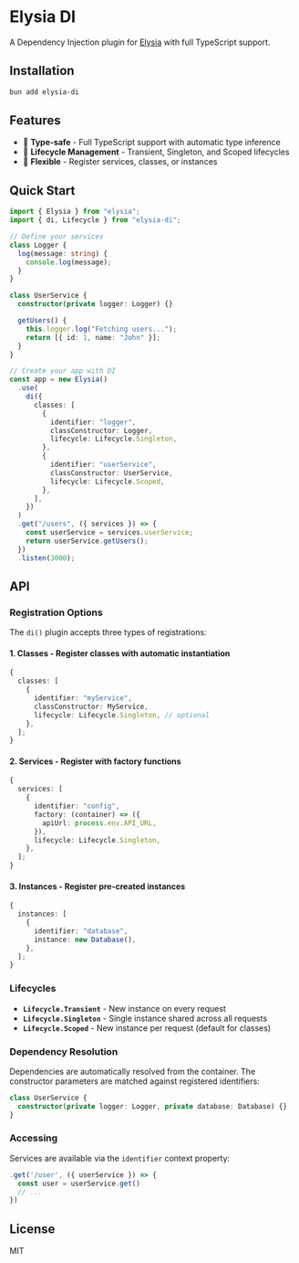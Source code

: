 # Elysia DI

A Dependency Injection plugin for [Elysia](https://elysiajs.com/) with full TypeScript support.

## Installation

```bash
bun add elysia-di
```

## Features

- 🎯 **Type-safe** - Full TypeScript support with automatic type inference
- 🔄 **Lifecycle Management** - Transient, Singleton, and Scoped lifecycles
- 🧩 **Flexible** - Register services, classes, or instances

## Quick Start

```typescript
import { Elysia } from "elysia";
import { di, Lifecycle } from "elysia-di";

// Define your services
class Logger {
  log(message: string) {
    console.log(message);
  }
}

class UserService {
  constructor(private logger: Logger) {}

  getUsers() {
    this.logger.log("Fetching users...");
    return [{ id: 1, name: "John" }];
  }
}

// Create your app with DI
const app = new Elysia()
  .use(
    di({
      classes: [
        {
          identifier: "logger",
          classConstructor: Logger,
          lifecycle: Lifecycle.Singleton,
        },
        {
          identifier: "userService",
          classConstructor: UserService,
          lifecycle: Lifecycle.Scoped,
        },
      ],
    })
  )
  .get("/users", ({ services }) => {
    const userService = services.userService;
    return userService.getUsers();
  })
  .listen(3000);
```

## API

### Registration Options

The `di()` plugin accepts three types of registrations:

#### 1. **Classes** - Register classes with automatic instantiation

```typescript
{
  classes: [
    {
      identifier: "myService",
      classConstructor: MyService,
      lifecycle: Lifecycle.Singleton, // optional
    },
  ];
}
```

#### 2. **Services** - Register with factory functions

```typescript
{
  services: [
    {
      identifier: "config",
      factory: (container) => ({
        apiUrl: process.env.API_URL,
      }),
      lifecycle: Lifecycle.Singleton,
    },
  ];
}
```

#### 3. **Instances** - Register pre-created instances

```typescript
{
  instances: [
    {
      identifier: "database",
      instance: new Database(),
    },
  ];
}
```

### Lifecycles

- **`Lifecycle.Transient`** - New instance on every request
- **`Lifecycle.Singleton`** - Single instance shared across all requests
- **`Lifecycle.Scoped`** - New instance per request (default for classes)

### Dependency Resolution

Dependencies are automatically resolved from the container. The constructor parameters are matched against registered identifiers:

```typescript
class UserService {
  constructor(private logger: Logger, private database: Database) {}
}
```

### Accessing

Services are available via the `identifier` context property:

```typescript
.get('/user', ({ userService }) => {
  const user = userService.get()
  // ...
})
```

## License

MIT
